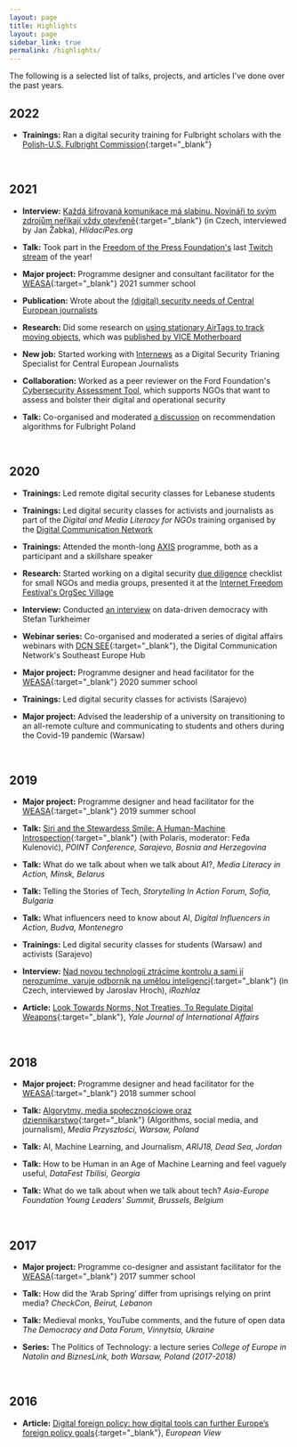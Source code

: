 ```yaml
---
layout: page
title: Highlights
layout: page
sidebar_link: true
permalink: /highlights/
---
```



The following is a selected list of talks, projects, and articles I've done over the past years.


<h2 class = "year">2022</h2>

* <b>Trainings:</b> Ran a digital security training for Fulbright scholars with the [Polish-U.S. Fulbright Commission](https://en.fulbright.edu.pl/){:target="_blank"}


&nbsp;
&nbsp;

<h2 class = "year">2021</h2>


* <b>Interview:</b> [Každá šifrovaná komunikace má slabinu. Novináři to svým zdrojům neříkají vždy otevřeně](https://hlidacipes.org/kazda-sifrovana-komunikace-ma-slabinu-novinari-to-svym-zdrojum-ale-nerikaji-vzdy-otevrene/){:target="_blank"} (in Czech, interviewed by Jan Žabka), <i>HlídacíPes.org</i>

* <b>Talk:</b> Took part in the <a href = "https://freedom.press/" target = "_blank">Freedom of the Press Foundation's</a> last <a href = "https://www.twitch.tv/freedomofpress/videos" target = "_blank">Twitch stream</a> of the year!

* <b>Major project:</b> Programme designer and consultant facilitator for the [WEASA](https://www.weasa.org){:target="_blank"} 2021 summer school

* <b>Publication:</b> Wrote about the <a href = "https://internews.org/blog/charting-the-security-needs-of-central-european-journalists/" target = "_blank">(digital) security needs of Central European journalists</a>

* <b>Research:</b> Did some research on <a href = "/airtags_stationary/">using stationary AirTags to track moving objects</a>, which was <a href = "https://www.vice.com/en/article/jg8mvy/airtags-can-be-used-to-figure-out-when-a-house-is-empty-researcher-warns" target = "_blank">published by VICE Motherboard</a>

* <b>New job:</b> Started working with <a href = "https://www.internews.org" target = "_blank">Internews</a> as a Digital Security Trianing Specialist for Central European Journalists

* <b>Collaboration:</b> Worked as a peer reviewer on the Ford Foundation's <a href = "https://www.fordfoundation.org/work/our-grants/building-institutions-and-networks/cybersecurity-assessment-tool/" target = "_blank">Cybersecurity Assessment Tool</a>, which supports NGOs that want to assess and bolster their digital and operational security

* <b>Talk:</b> Co-organised and moderated <a href = "https://www.youtube.com/watch?v=gjkQS_7TSVA" target = "_blank">a discussion</a> on recommendation algorithms for Fulbright Poland



&nbsp;
&nbsp;

<h2 class = "year">2020</h2>

* <b>Trainings:</b> Led remote digital security classes for Lebanese students

* <b>Trainings:</b> Led digital security classes for activists and journalists as part of the <i>Digital and Media Literacy for NGOs</i> training organised by the <a href = "https://digicomnet.org/" target = "_blank">Digital Communication Network</a>

* <b>Trainings:</b> Attended the month-long <a href = "https://usable.tools/axis2020/" target = "_blank">AXIS</a> programme, both as a participant and a skillshare speaker

* <b>Research:</b> Started working on a digital security <a href = "/due_diligence">due diligence</a> checklist for small NGOs and media groups, presented it at the <a href = "https://safetag.org/2020/05/26/virtual-orgsec-village.html" target = "_blank">Internet Freedom Festival's OrgSec Village</a>

* <b>Interview:</b> Conducted <a href = "https://www.youtube.com/watch?v=OZ2n4ccW2Yw" target = "_blank">an interview</a> on data-driven democracy with Stefan Turkheimer

* <b>Webinar series:</b> Co-organised and moderated a series of digital affairs webinars with [DCN SEE](http://dcn-see.org/){:target="_blank"}, the Digital Communication Network's Southeast Europe Hub

* <b>Major project:</b> Programme designer and head facilitator for the [WEASA](https://www.weasa.org){:target="_blank"} 2020 summer school

* <b>Trainings:</b> Led digital security classes for activists (Sarajevo)

* <b>Major project:</b> Advised the leadership of a university on transitioning to an all-remote culture and communicating to students and others during the Covid-19 pandemic (Warsaw)

&nbsp;
&nbsp;

<h2 class = "year">2019</h2>


* <b>Major project:</b> Programme designer and head facilitator for the [WEASA](https://www.weasa.org){:target="_blank"} 2019 summer school

* <b>Talk:</b> [Siri and the Stewardess Smile: A Human-Machine Introspection](https://www.youtube.com/watch?v=JicFMPdDo2I){:target="_blank"} (with Polaris, moderator: Feđa Kulenović), <i>POINT Conference, Sarajevo, Bosnia and Herzegovina</i>

* <b>Talk:</b> What do we talk about when we talk about AI?, <i>Media Literacy in Action, Minsk, Belarus</i>

* <b>Talk:</b> Telling the Stories of Tech, <i>Storytelling In Action Forum, Sofia, Bulgaria</i>

* <b>Talk:</b> What influencers need to know about AI, <i>Digital Influencers in Action, Budva, Montenegro</i>

* <b>Trainings:</b> Led digital security classes for students (Warsaw) and activists (Sarajevo)

* <b>Interview:</b> [Nad novou technologií ztrácíme kontrolu a sami jí nerozumíme, varuje odborník na umělou inteligenci](https://www.irozhlas.cz/zivotni-styl/spolecnost/lukasz-krol-socialni-site-algoritmus-facebook-instagram-youtube-rozhovor_1906291900_och){:target="_blank"} (in Czech, interviewed by Jaroslav Hroch), <i>iRozhlaz</i>

* <b>Article:</b> [Look Towards Norms, Not Treaties, To Regulate Digital Weapons](http://yalejournal.org/article_post/look-toward-norms-not-treaties-to-regulate-digital-weapons/){:target="_blank"}, <i>Yale Journal of International Affairs</i>

&nbsp;
&nbsp;

<h2 class = "year">2018</h2>

* <b>Major project:</b> Programme designer and head facilitator for the [WEASA](https://www.weasa.org){:target="_blank"} 2018 summer school

* <b>Talk:</b> [Algorytmy, media społecznościowe oraz dziennikarstwo](https://www.youtube.com/watch?v=wZRwwBh1TAk){:target="_blank"} (Algorithms, social media, and journalism), <i>Media Przyszłości, Warsaw, Poland</i>

* <b>Talk:</b> AI, Machine Learning, and Journalism, <i>ARIJ18, Dead Sea, Jordan</i>

* <b>Talk:</b> How to be Human in an Age of Machine Learning and feel vaguely useful, <i>DataFest Tbilisi, Georgia</i>

* <b>Talk:</b> What do we talk about when we talk about tech? <i>Asia-Europe Foundation Young Leaders' Summit, Brussels, Belgium</i>

&nbsp;
&nbsp;




<h2 class = "year">2017</h2>

* <b>Major project:</b> Programme co-designer and assistant facilitator for the [WEASA](https://www.weasa.org){:target="_blank"} 2017 summer school

* <b>Talk:</b> How did the ‘Arab Spring’ differ from uprisings relying on print media? <i>CheckCon, Beirut, Lebanon</i>

* <b>Talk:</b> Medieval monks, YouTube comments, and the future of open data <i>The Democracy and Data Forum, Vinnytsia, Ukraine</i>

* <b>Series:</b> The Politics of Technology: a lecture series <i>College of Europe in Natolin and BiznesLink, both Warsaw, Poland (2017-2018)</i>


&nbsp;
&nbsp;


<h2 class = "year">2016</h2>

* <b>Article:</b> [Digital foreign policy: how digital tools can further Europe’s foreign policy goals](https://link.springer.com/article/10.1007/s12290-016-0384-8){:target="_blank"}, <i>European View</i>

